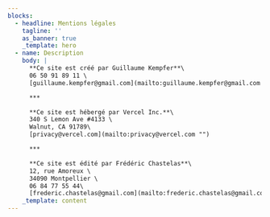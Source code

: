 ```yaml
---
blocks:
  - headline: Mentions légales
    tagline: ''
    as_banner: true
    _template: hero
  - name: Description
    body: |
      **Ce site est créé par Guillaume Kempfer**\
      06 50 91 89 11 \
      [guillaume.kempfer@gmail.com](mailto:guillaume.kempfer@gmail.com "")

      ***

      **Ce site est hébergé par Vercel Inc.**\
      340 S Lemon Ave #4133 \
      Walnut, CA 91789\
      [privacy@vercel.com](mailto:privacy@vercel.com "")

      ***

      **Ce site est édité par Frédéric Chastelas**\
      12, rue Amoreux \
      34090 Montpellier \
      06 84 77 55 44\
      [frederic.chastelas@gmail.com](mailto:frederic.chastelas@gmail.com "")
    _template: content
---
```


